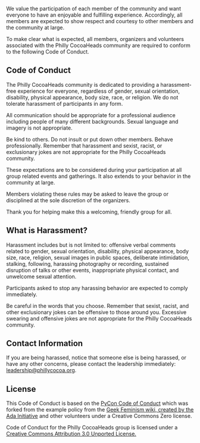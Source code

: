 We value the participation of each member of the community and want everyone to have an enjoyable and fulfilling experience. Accordingly, all members are expected to show respect and courtesy to other members and the community at large.

To make clear what is expected, all members, organizers and volunteers associated with the Philly CocoaHeads community are required to conform to the following Code of Conduct.

## Code of Conduct

The Philly CocoaHeads community is dedicated to providing a harassment-free experience for everyone, regardless of gender, sexual orientation, disability, physical appearance, body size, race, or religion. We do not tolerate harassment of participants in any form.

All communication should be appropriate for a professional audience including people of many different backgrounds. Sexual language and imagery is not appropriate.

Be kind to others. Do not insult or put down other members. Behave professionally. Remember that harassment and sexist, racist, or exclusionary jokes are not appropriate for the Philly CocoaHeads community.

These expectations are to be considered during your participation at all group related events and gatherings. It also extends to your behavior in the community at large.

Members violating these rules may be asked to leave the group or disciplined at the sole discretion of the organizers.

Thank you for helping make this a welcoming, friendly group for all.

## What is Harassment?

Harassment includes but is not limited to: offensive verbal comments related to gender, sexual orientation, disability, physical appearance, body size, race, religion, sexual images in public spaces, deliberate intimidation, stalking, following, harassing photography or recording, sustained disruption of talks or other events, inappropriate physical contact, and unwelcome sexual attention.

Participants asked to stop any harassing behavior are expected to comply immediately.

Be careful in the words that you choose. Remember that sexist, racist, and other exclusionary jokes can be offensive to those around you. Excessive swearing and offensive jokes are not appropriate for the Philly CocoaHeads community.

## Contact Information

If you are being harassed, notice that someone else is being harassed, or have any other concerns, please contact the leadership immediately: <leadership@phillycocoa.org>.

## License

This Code of Conduct is based on the [PyCon Code of Conduct](https://us.pycon.org/2013/about/code-of-conduct/) which was forked from the example policy from the [Geek Feminism wiki, created by the Ada Initiative](http://geekfeminism.wikia.com/wiki/Conference_anti-harassment/Policy) and other volunteers under a Creative Commons Zero license.

Code of Conduct for the Philly CocoaHeads group is licensed under a [Creative Commons Attribution 3.0 Unported License.](http://creativecommons.org/licenses/by/3.0/)
